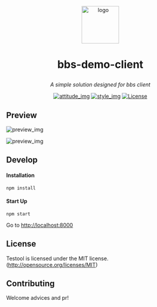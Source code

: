 <p align="center">
  <a href="#" target="_blank" rel="noopener noreferrer">
    <img width="100" src="https://gw.alipayobjects.com/zos/rmsportal/KDpgvguMpGfqaHPjicRK.svg" alt="logo">
  </a>
</p>

# <p align="center"> bbs-demo-client </p>

_<p align="center">A simple solution designed for bbs client</p>_

<p align="center">
  <a href="#"><img src="https://img.shields.io/badge/join-welcome-brightgreen.svg" alt="attitude_img"></a>
  <a href="#"><img src="https://img.shields.io/badge/style-fic%20design-yellow.svg" alt="style_img"></a>
  <a href="#"><img src="https://img.shields.io/badge/license-MIT-blue.svg" alt="License"></a>
</p>

## Preview

![preview_img](https://s1.ax1x.com/2020/06/22/NGKjYj.png)

![preview_img](https://s1.ax1x.com/2020/06/22/NGMSlq.png)

## Develop

#### Installation

    npm install

#### Start Up

    npm start

Go to <http://localhost:8000>

## License

Testool is licensed under the MIT license. (http://opensource.org/licenses/MIT)

## Contributing

Welcome advices and pr!